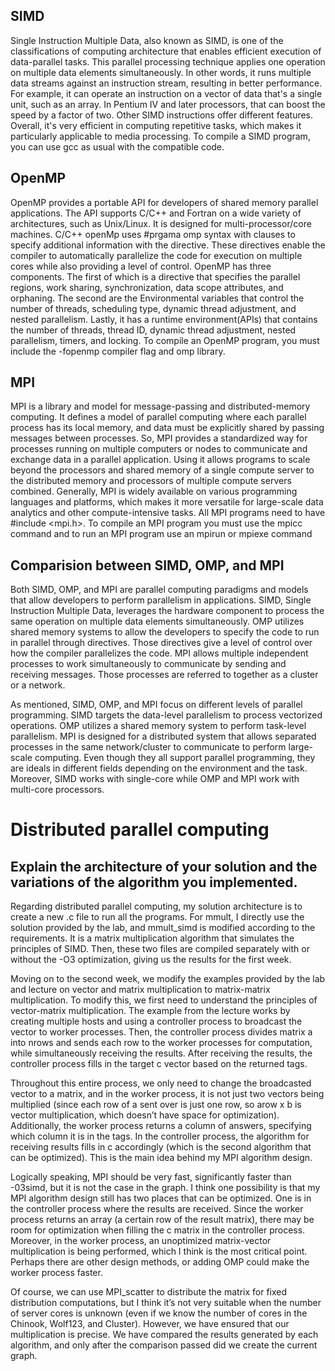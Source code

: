 ## SIMD  
Single Instruction Multiple Data, also known as SIMD, is one of the classifications of computing architecture that enables efficient execution of data-parallel tasks. This parallel processing technique applies one operation on multiple data elements simultaneously. In other words, it runs multiple data streams against an instruction stream, resulting in better performance. For example, it can operate an instruction on a vector of data that's a single unit, such as an array. In Pentium IV and later processors, that can boost the speed by a factor of two. Other SIMD instructions offer different features. Overall, it's very efficient in computing repetitive tasks, which makes it particularly applicable to media processing.
To compile a SIMD program, you can use gcc as usual with the compatible code. 

## OpenMP
OpenMP provides a portable API for developers of shared memory parallel applications. The API supports C/C++ and Fortran on a wide variety of architectures, such as Unix/Linux. It is designed for multi-processor/core machines. C/C++ openMp uses #prgama omp syntax with clauses to specify additional information with the directive. These directives enable the compiler to automatically parallelize the code for execution on multiple cores while also providing a level of control. OpenMP has three components. The first of which is a directive that specifies the parallel regions, work sharing, synchronization, data scope attributes, and orphaning. The second are the Environmental variables that control the number of threads, scheduling type, dynamic thread adjustment, and nested parallelism. Lastly, it has a runtime environment(APIs) that contains the number of threads, thread ID, dynamic thread adjustment, nested parallelism, timers, and locking. 
To compile an OpenMP program, you must include the -fopenmp compiler flag and omp library. 

## MPI  
MPI is a library and model for message-passing and distributed-memory computing. It defines a model of parallel computing where each parallel process has its local memory, and data must be explicitly shared by passing messages between processes. So, MPI provides a standardized way for processes running on multiple computers or nodes to communicate and exchange data in a parallel application. Using it allows programs to scale beyond the processors and shared memory of a single compute server to the distributed memory and processors of multiple compute servers combined. Generally, MPI is widely available on various programming languages and platforms, which makes it more versatile for large-scale data analytics and other compute-intensive tasks. 
All MPI programs need to have #include <mpi.h>. 
To compile an MPI program you must use the mpicc command and to run an MPI program use an mpirun or mpiexe command

## Comparision between SIMD, OMP, and MPI
Both SIMD, OMP, and MPI are parallel computing paradigms and models that allow
developers to perform parallelism in applications. SIMD, Single Instruction Multiple Data,
leverages the hardware component to process the same operation on multiple data elements
simultaneously. OMP utilizes shared memory systems to allow the developers to specify the code to run in parallel through directives. Those
directives give a level of control over how the compiler parallelizes the code. MPI allows
multiple independent processes to work simultaneously to communicate by sending and receiving messages. Those
processes are referred to together as a cluster or a network.  

As mentioned, SIMD, OMP, and MPI focus on different levels of parallel programming. SIMD
targets the data-level parallelism to process vectorized operations. OMP utilizes a shared
memory system to perform task-level parallelism. MPI is designed for a distributed system that
allows separated processes in the same network/cluster to communicate to perform large-scale
computing. Even though they all support parallel programming, they are ideals in different fields
depending on the environment and the task. Moreover, SIMD works with single-core while OMP
and MPI work with multi-core processors.

# Distributed parallel computing
## Explain the architecture of your solution and the variations of the algorithm you implemented.
Regarding distributed parallel computing, my solution architecture is to create a new .c file to run all the programs. For mmult, I directly use the solution provided by the lab, and mmult_simd is modified according to the requirements. It is a matrix multiplication algorithm that simulates the principles of SIMD. Then, these two files are compiled separately with or without the -O3 optimization, giving us the results for the first week.

Moving on to the second week, we modify the examples provided by the lab and lecture on vector and matrix multiplication to matrix-matrix multiplication. To modify this, we first need to understand the principles of vector-matrix multiplication. The example from the lecture works by creating multiple hosts and using a controller process to broadcast the vector to worker processes. Then, the controller process divides matrix a into nrows and sends each row to the worker processes for computation, while simultaneously receiving the results. After receiving the results, the controller process fills in the target c vector based on the returned tags.

Throughout this entire process, we only need to change the broadcasted vector to a matrix, and in the worker process, it is not just two vectors being multiplied (since each row of a sent over is just one row, so arow x b is vector multiplication, which doesn’t have space for optimization). Additionally, the worker process returns a column of answers, specifying which column it is in the tags. In the controller process, the algorithm for receiving results fills in c accordingly (which is the second algorithm that can be optimized). This is the main idea behind my MPI algorithm design.

Logically speaking, MPI should be very fast, significantly faster than -03simd, but it is not the case in the graph. I think one possibility is that my MPI algorithm design still has two places that can be optimized. One is in the controller process where the results are received. Since the worker process returns an array (a certain row of the result matrix), there may be room for optimization when filling the c matrix in the controller process. Moreover, in the worker process, an unoptimized matrix-vector multiplication is being performed, which I think is the most critical point. Perhaps there are other design methods, or adding OMP could make the worker process faster.

Of course, we can use MPI_scatter to distribute the matrix for fixed distribution computations, but I think it’s not very suitable when the number of server cores is unknown (even if we know the number of cores in the Chinook, Wolf123, and Cluster). However, we have ensured that our multiplication is precise. We have compared the results generated by each algorithm, and only after the comparison passed did we create the current graph.

